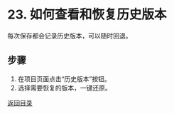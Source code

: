 # 23. 如何查看和恢复历史版本

每次保存都会记录历史版本，可以随时回退。

## 步骤
1. 在项目页面点击“历史版本”按钮。
2. 选择需要恢复的版本，一键还原。

[返回目录](00-目录.md)
